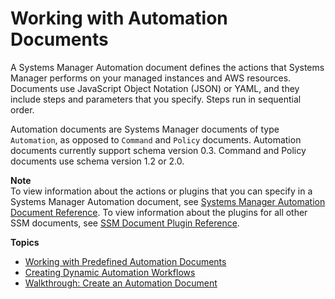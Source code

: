 # Working with Automation Documents<a name="automation-documents"></a>

A Systems Manager Automation document defines the actions that Systems Manager performs on your managed instances and AWS resources\. Documents use JavaScript Object Notation \(JSON\) or YAML, and they include steps and parameters that you specify\. Steps run in sequential order\.

Automation documents are Systems Manager documents of type `Automation`, as opposed to `Command` and `Policy` documents\. Automation documents currently support schema version 0\.3\. Command and Policy documents use schema version 1\.2 or 2\.0\.

**Note**  
To view information about the actions or plugins that you can specify in a Systems Manager Automation document, see [Systems Manager Automation Document Reference](automation-actions.md)\. To view information about the plugins for all other SSM documents, see [SSM Document Plugin Reference](ssm-plugins.md)\.

**Topics**
+ [Working with Predefined Automation Documents](automation-awsdocs.md)
+ [Creating Dynamic Automation Workflows](automation-branchdocs.md)
+ [Walkthrough: Create an Automation Document](automation-createdoc.md)